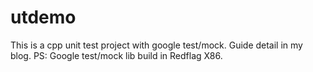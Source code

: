 # utdemo
This is a cpp unit test project with google test/mock. Guide detail in my blog.
PS: Google test/mock lib build in Redflag X86.